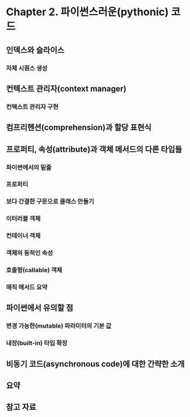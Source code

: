 # Chapter 2. 파이썬스러운(pythonic) 코드

## 인덱스와 슬라이스

### 자체 시퀀스 생성

## 컨텍스트 관리자(context manager)

### 컨텍스트 관리자 구현

## 컴프리헨션(comprehension)과 할당 표현식

## 프로퍼티, 속성(attribute)과 객체 메서드의 다른 타입들

### 파이썬에서의 밑줄

### 프로퍼티

### 보다 간결한 구문으로 클래스 만들기

### 이터러블 객체

### 컨테이너 객체

### 객체의 동적인 속성

### 호출형(callable) 객체

### 매직 메서드 요약

## 파이썬에서 유의할 점

### 변경 가능한(mutable) 파라미터의 기본 값

### 내장(built-in) 타입 확장

## 비동기 코드(asynchronous code)에 대한 간략한 소개

## 요약

## 참고 자료
